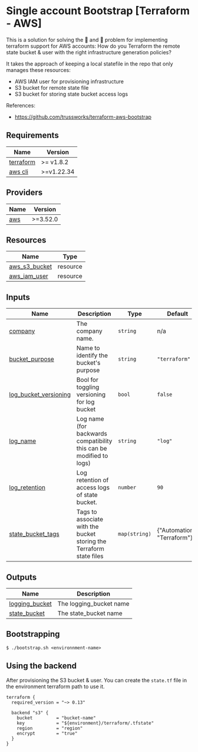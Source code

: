 # Single account Bootstrap \[Terraform - AWS\]

This is a solution for solving the 🐓 and 🥚 problem for implementing terraform support for AWS accounts: How do you Terraform the remote state bucket & user with the right infrastructure generation policies?

It takes the approach of keeping a local statefile in the repo that only manages these resources:

- AWS IAM user for provisioning infrastructure
- S3 bucket for remote state file
- S3 bucket for storing state bucket access logs

References:

- https://github.com/trussworks/terraform-aws-bootstrap

## Requirements

| Name                                | Version     |
| ----------------------------------- | ----------- |
| [terraform](#requirement_terraform) | \>= v1.8.2  |
| [aws cli](#requirement_aws)         | \>=v1.22.34 |

## Providers

| Name                 | Version   |
| -------------------- | --------- |
| [aws](#provider_aws) | \>=3.52.0 |

## Resources

| Name                                                                                                   | Type     |
| ------------------------------------------------------------------------------------------------------ | -------- |
| [aws_s3_bucket](https://registry.terraform.io/providers/hashicorp/aws/latest/docs/resources/s3_bucket) | resource |
| [aws_iam_user](https://registry.terraform.io/providers/hashicorp/aws/latest/docs/resources/iam_user)   | resource |

## Inputs

| Name                                                  | Description                                                         | Type          | Default                     | Required |
| ----------------------------------------------------- | ------------------------------------------------------------------- | ------------- | --------------------------- | -------- |
| [company](#input_company)                             | The company name.                                                   | `string`      | n/a                         | yes      |
| [bucket_purpose](#input_bucket_purpose)               | Name to identify the bucket's purpose                               | `string`      | `"terraform"`               | no       |
| [log_bucket_versioning](#input_log_bucket_versioning) | Bool for toggling versioning for log bucket                         | `bool`        | `false`                     | no       |
| [log_name](#input_log_name)                           | Log name (for backwards compatibility this can be modified to logs) | `string`      | `"log"`                     | no       |
| [log_retention](#input_log_retention)                 | Log retention of access logs of state bucket.                       | `number`      | `90`                        | no       |
| [state_bucket_tags](#input_state_bucket_tags)         | Tags to associate with the bucket storing the Terraform state files | `map(string)` | {"Automation": "Terraform"} | no       |

## Outputs

| Name                                     | Description             |
| ---------------------------------------- | ----------------------- |
| [logging_bucket](#output_logging_bucket) | The logging_bucket name |
| [state_bucket](#output_state_bucket)     | The state_bucket name   |

## Bootstrapping

```
$ ./bootstrap.sh <environnment-name>
```

## Using the backend

After provisioning the S3 bucket & user. You can create the `state.tf` file in the environment terraform path to use it.

```
terraform {
  required_version = "~> 0.13"

  backend "s3" {
    bucket         = "bucket-name"
    key            = "${environment}/terraform/.tfstate"
    region         = "region"
    encrypt        = "true"
  }
}
```
